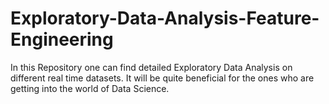 # Exploratory-Data-Analysis-Feature-Engineering
In this Repository one can find detailed Exploratory Data Analysis on different real time datasets. It will be quite beneficial for the ones who are getting into the world of Data Science.
